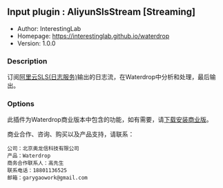 ## Input plugin : AliyunSlsStream [Streaming]

* Author: InterestingLab
* Homepage: https://interestinglab.github.io/waterdrop
* Version: 1.0.0

### Description

订阅[阿里云SLS(日志服务)](https://www.aliyun.com/product/sls)输出的日志流，在Waterdrop中分析和处理，最后输出。

### Options

此插件为Waterdrop商业版本中包含的功能，如有需要，请[下载安装商业版](/zh-cn/installation)。

商业合作、咨询、购买以及产品支持，请联系：

```
公司：北京奥龙信科技有限公司
产品：Waterdrop
商务合作联系人：高先生
联系电话：18801136525
邮箱：garygaowork@gmail.com
```
